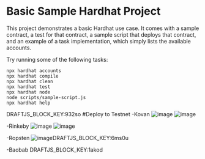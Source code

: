 # Basic Sample Hardhat Project

This project demonstrates a basic Hardhat use case. It comes with a sample contract, a test for that contract, a sample script that deploys that contract, and an example of a task implementation, which simply lists the available accounts.

Try running some of the following tasks:

```shell
npx hardhat accounts
npx hardhat compile
npx hardhat clean
npx hardhat test
npx hardhat node
node scripts/sample-script.js
npx hardhat help
```
DRAFTJS_BLOCK_KEY:932so
#Deploy to Testnet
-Kovan
![image](https:DRAFTJS_BLOCK_KEY:7n6t7//user-images.githubusercontent.com/79504024/169882154-2c730902-6d8e-4695-b762-a801ec2bc40a.png)
![image](https://user-images.githubusercontent.com/79504024/169882195-db6697d6-7097-473b-b3bc-a55868113cc2.png)

-Rinkeby
![image](https://user-images.githubusercontent.com/79504DRAFTJS_BLOCK_KEY:932so024/169882250-a6d6a30a-5c39-4575-a6b0-25d14396f862.png)
![image](https://user-images.githubusercontent.com/79504024/169882272-cd06b46d-cc19-464c-baac-de724fbde648.png)

-Ropsten 
![image](https://user-images.githubusercontent.com/79504024/169882308-a7a0ade1-c624-480c-9d89-26281aad9ff2.png)DRAFTJS_BLOCK_KEY:6ms0u

-Baobab
DRAFTJS_BLOCK_KEY:1akod
